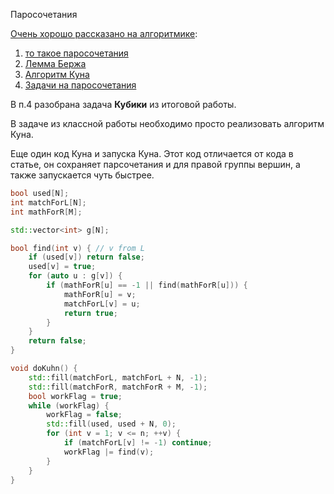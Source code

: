 Паросочетания



[Очень хорошо рассказано на алгоритмике](https://ru.algorithmica.org/cs/matching/):

1. [то такое паросочетания](https://ru.algorithmica.org/cs/matching/)
2. [Лемма Бержа](https://ru.algorithmica.org/cs/matching/berge/)
3. [Алгоритм Куна](https://ru.algorithmica.org/cs/matching/kuhn/)
4. [Задачи на паросочетания](https://ru.algorithmica.org/cs/matching/matching-problems/)

В п.4 разобрана задача **Кубики** из итоговой работы. 

В задаче из классной работы необходимо просто реализовать алгоритм Куна. 


Еще один код Куна и запуска Куна. Этот код отличается от кода в статье, он сохраняет парсочетания и для правой группы вершин, а также запускается чуть быстрее.

```c++
bool used[N];
int matchForL[N];
int mathForR[M];

std::vector<int> g[N];

bool find(int v) { // v from L
    if (used[v]) return false;
    used[v] = true;
    for (auto u : g[v]) {
        if (mathForR[u] == -1 || find(mathForR[u])) {
            mathForR[u] = v;
            matchForL[v] = u;
            return true;
        }
    }
    return false;
}

void doKuhn() {
    std::fill(matchForL, matchForL + N, -1);
    std::fill(matchForR, matchForR + M, -1);
    bool workFlag = true;
    while (workFlag) {
        workFlag = false;
        std::fill(used, used + N, 0);
        for (int v = 1; v <= n; ++v) {
            if (matchForL[v] != -1) continue;
            workFlag |= find(v);
        }
    }
}
```

